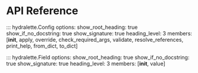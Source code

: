 # API Reference


::: hydralette.Config
    options:
        show_root_heading: true
        show_if_no_docstring: true
        show_signature: true
        heading_level: 3
        members: [__init__, apply, override, check_required_args, validate, resolve_references, print_help, from_dict, to_dict]

::: hydralette.Field
    options:
        show_root_heading: true
        show_if_no_docstring: true
        show_signature: true
        heading_level: 3
        members: [__init__, value]

<!-- ::: hydralette.ConfigBase
    options:
        show_root_heading: true
        show_if_no_docstring: true
        show_signature: false
        heading_level: 3
        members: [create, to_dict, to_yaml, print_yaml, print_help_page]

::: hydralette.HydraletteField
    options:
        show_root_heading: true
        show_if_no_docstring: true
        show_signature: false
        heading_level: 3
        members: [__init__, from_dc_field]

::: hydralette.field
    options:
        show_root_heading: true
        show_if_no_docstring: true
        show_signature: false
        heading_level: 3

::: hydralette.fields
    options:
        show_root_heading: true
        show_if_no_docstring: true
        show_signature: false
        heading_level: 3

::: hydralette.config_from_signature
    options:
        show_root_heading: true
        show_if_no_docstring: true
        heading_level: 3

::: hydralette.is_hydralette_config
    options:
        show_root_heading: true
        show_if_no_docstring: true
        heading_level: 3

::: hydralette.HydraletteConfigurationError
    options:
        show_root_heading: true
        show_if_no_docstring: true
        heading_level: 3

::: hydralette.MISSING
    options:
        show_root_heading: true
        show_if_no_docstring: true
        heading_level: 3 -->
